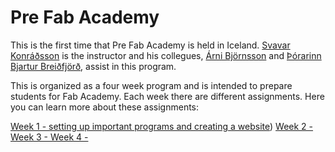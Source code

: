 
# Pre Fab Academy

This is the first time that Pre Fab Academy is held in Iceland. [Svavar Konráðsson](https://fabacademy.org/2023/labs/isafjordur/students/svavar-konradsson/index.html) is the instructor and his collegues, [Árni Björnsson](https://fabacademy.org/2022/labs/isafjordur/students/arni-bjornsson/) and [Þórarinn Bjartur Breiðfjörð](https://fabacademy.org/archives/2015/eu/students/gunnarsson.thorarinn_b.b/index.html), assist in this program.

This is organized as a four week program and is intended to prepare students for Fab Academy. Each week there are different assignments. Here you can learn more about these assignments: 

[Week 1 - setting up important programs and creating a website](week1.md))
[Week 2 - ](week2.md)
[Week 3 - ](week3.md)
[Week 4 - ](week4.md)